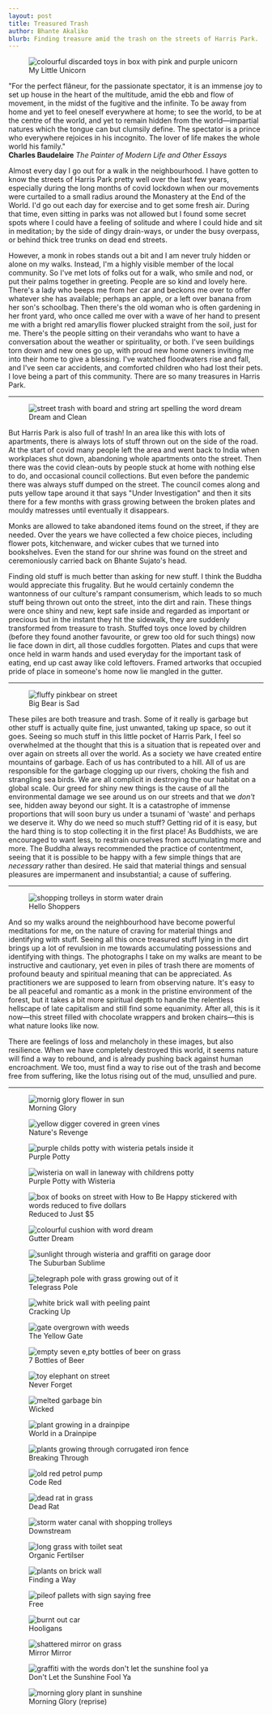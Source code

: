 ```yaml
---
layout: post
title: Treasured Trash
author: Bhante Akaliko
blurb: Finding treasure amid the trash on the streets of Harris Park.
---
```

<figure>
<img alt="colourful discarded toys in box with pink and purple unicorn" loading="lazy" src="https://raw.githubusercontent.com/lokanta/lokanta.github.io/master/Images/Trashed Treasure My Little Unicorn.jpg">
<figcaption>My Little Unicorn</figcaption>
</figure>

<p class="preamble"> "For the perfect flâneur, for the passionate spectator, it is an immense joy to set up house in the heart of the multitude, amid the ebb and flow of movement, in the midst of the fugitive and the infinite. To be away from home and yet to feel oneself everywhere at home; to see the world, to be at the centre of the world, and yet to remain hidden from the world—impartial natures which the tongue can but clumsily define. The spectator is a prince who everywhere rejoices in his incognito. The lover of life makes the whole world his family."<br>
  <b>Charles Baudelaire</b> <i>The Painter of Modern Life and Other Essays</i></p>

<p>Almost every day I go out for a walk in the neighbourhood. I have gotten to know the streets of Harris Park pretty well over the last few years, especially during the long months of covid lockdown when our movements were curtailed to a small radius around the Monastery at the End of the World. I'd go out each day for exercise and to get some fresh air. During that time, even sitting in parks was not allowed but I found some secret spots where I could have a feeling of solitude and where I could hide and sit in meditation; by the side of dingy drain-ways, or under the busy overpass, or behind thick tree trunks on dead end streets. </p>

<p>However, a monk in robes stands out a bit and I am never truly hidden or alone on my walks. Instead, I'm a highly visible member of the local community. So I've met lots of folks out for a walk, who smile and nod, or put their palms together in greeting. People are so kind and lovely here. There's a lady who beeps me from her car and beckons me over to offer whatever she has available; perhaps an apple, or a left over banana from her son's schoolbag. Then there's the old woman who is often gardening in her front yard, who once called me over with a wave of her hand to present me with a bright red amaryllis flower plucked straight from the soil, just for me. There's the people sitting on their verandahs who want to have a conversation about the weather or spirituality, or both. I've seen buildings torn down and new ones go up, with proud new home owners inviting me into their home to give a blessing. I've watched floodwaters rise and fall, and I've seen car accidents, and comforted children who had lost their pets. I love being a part of this community. There are so many treasures in Harris Park.</p>
<hr>
<figure>
<img alt="street trash with board and string art spelling the word dream" loading="lazy" src="https://raw.githubusercontent.com/lokanta/lokanta.github.io/master/Images/Trashed Treasure Dream and Clean.jpg">
<figcaption>Dream and Clean</figcaption>
</figure>

<p>But Harris Park is also full of trash! In an area like this with lots of apartments, there is always lots of stuff thrown out on the side of the road. At the start of covid many people left the area and went back to India when workplaces shut down, abandoning whole apartments onto the street. Then there was the covid clean-outs by people stuck at home with nothing else to do, and occasional council collections. But even before the pandemic there was always stuff dumped on the street. The council comes along and puts yellow tape around it that says "Under Investigation" and then it sits there for a few months with grass growing between the broken plates and mouldy matresses until eventually it disappears. </p>

<p>Monks are allowed to take abandoned items found on the street, if they are needed. Over the years we have collected a few choice pieces, including flower pots, kitchenware, and wicker cubes that we turned into bookshelves. Even the stand for our shrine was found on the street and ceremoniously carried back on Bhante Sujato's head. </p>

<p>Finding old stuff is much better than asking for new stuff. I think the Buddha would appreciate this frugality. But he would certainly condemn the wantonness of our culture's rampant consumerism, which leads to so much stuff being thrown out onto the street, into the dirt and rain. These things were once shiny and new, kept safe inside and regarded as important or precious but in the instant they hit the sidewalk, they are suddenly transformed from treasure to trash. Stuffed toys once loved by children (before they found another favourite, or grew too old for such things) now lie face down in dirt, all those cuddles forgotten. Plates and cups that were once held in warm hands and used everyday for the important task of eating, end up cast away like cold leftovers. Framed artworks that occupied pride of place in someone's home now lie mangled in the gutter.</p>
 <hr>
<figure>
<img alt="fluffy pinkbear on street" loading="lazy" src="https://raw.githubusercontent.com/lokanta/lokanta.github.io/master/Images/Trashed Treasure Big Bear is Sad.jpg">
<figcaption>Big Bear is Sad</figcaption>
</figure>
 
<p>These piles are both treasure and trash. Some of it really is garbage but other stuff is actually quite fine, just unwanted, taking up space, so out it goes. Seeing so much stuff in this little pocket of Harris Park, I feel so overwhelmed at the thought that this is a situation that is repeated over and over again on streets all over the world. As a society we have created entire mountains of garbage. Each of us has contributed to a hill. All of us are responsible for the garbage clogging up our rivers, choking the fish and strangling sea birds. We are all complicit in destroying the our habitat on a global scale. Our greed for shiny new things is the cause of all the environmental damage we see around us on our streets and that we <i>don't</i> see, hidden away beyond our sight. It is a catastrophe of immense proportions that will soon bury us under a tsunami of 'waste' and perhaps we  deserve it. Why do we need so much stuff? Getting rid of it is easy, but the hard thing is to stop collecting it in the first place! As Buddhists, we are encouraged to want less, to restrain ourselves from accumulating more and more. The Buddha always recommended the practice of contentment, seeing that it is possible to be happy with a few simple things that are <i>necessary</i> rather than desired. He said that material things and sensual pleasures are impermanent and insubstantial; a cause of suffering. </p>
<hr>

<figure>
<img alt="shopping trolleys in storm water drain" loading="lazy" src="https://raw.githubusercontent.com/lokanta/lokanta.github.io/master/Images/Trashed Treasure Hello Shoppers.jpg">
<figcaption>Hello Shoppers</figcaption>
</figure>

<p>And so my walks around the neighbourhood have become powerful meditations for me, on the nature of craving for material things and identifying with stuff. Seeing all this once treasured stuff lying in the dirt brings up a lot of revulsion in me towards accumulating possessions and identifying with things. The photographs I take on my walks are meant to be instructive and cautionary, yet even in piles of trash there are moments of profound beauty and spiritual meaning that can be appreciated. As practitioners we are supposed to learn from observing nature. It's easy to be all peaceful and romantic as a monk in the pristine environment of the forest, but it takes a bit more spiritual depth to handle the relentless hellscape of late capitalism and still find some equanimity. After all, this is it now—this street filled with chocolate wrappers and broken chairs—this is what nature looks like now. </p>

<p>There are feelings of loss and melancholy in these images, but also resilience. When we have completely destroyed this world, it seems nature will find a way to rebound, and is already pushing back against human encroachment. We too, must find a way to rise out of the trash and become free from suffering, like the lotus rising out of the mud, unsullied and pure. 
<hr>

<figure>
<img alt="mornig glory flower in sun" loading="lazy" src="https://raw.githubusercontent.com/lokanta/lokanta.github.io/master/Images/Trashed Treasure Morning Glory 2.jpg">
<figcaption>Morning Glory</figcaption>
</figure>
<figure>
<img alt="yellow digger covered in green vines" loading="lazy" src="https://raw.githubusercontent.com/lokanta/lokanta.github.io/master/Images/Trashed Treasure Nature's Revenge.jpg">
<figcaption>Nature's Revenge</figcaption>
</figure>
<figure>
<img alt="purple childs potty with wisteria petals inside it" loading="lazy" src="https://raw.githubusercontent.com/lokanta/lokanta.github.io/master/Images/Trashed Treasure Purple Potty 2.jpg">
<figcaption>Purple Potty</figcaption>
</figure>
<figure>
<img alt="wisteria on wall in laneway with childrens potty" loading="lazy" src="https://raw.githubusercontent.com/lokanta/lokanta.github.io/master/Images/Trashed Treasure Purple Potty 1.jpg">
<figcaption>Purple Potty with Wisteria</figcaption>
</figure>
<figure>
<img alt="box of books on street with How to Be Happy stickered with words reduced to five dollars" loading="lazy" src="https://raw.githubusercontent.com/lokanta/lokanta.github.io/master/Images/Trashed Treasure Reduced to Just $5.jpg">
<figcaption>Reduced to Just $5</figcaption>
</figure>
<figure>
<img alt="colourful cushion with word dream" loading="lazy" src="https://raw.githubusercontent.com/lokanta/lokanta.github.io/master/Images/Trashed Treasure Gutter Dream.jpg">
<figcaption>Gutter Dream</figcaption>
</figure>
<figure>
<img alt="sunlight through wisteria and graffiti on garage door" loading="lazy" src="https://raw.githubusercontent.com/lokanta/lokanta.github.io/master/Images/Trashed Treasure Suburban Sublime.jpg">
<figcaption>The Suburban Sublime</figcaption>
</figure>
<figure>
<img alt="telegraph pole with grass growing out of it" loading="lazy" src="https://raw.githubusercontent.com/lokanta/lokanta.github.io/master/Images/Trashed Treasure Telegrass Pole.jpg">
<figcaption>Telegrass Pole</figcaption>
</figure>
<figure>
<img alt="white brick wall with peeling paint " loading="lazy" src="https://raw.githubusercontent.com/lokanta/lokanta.github.io/master/Images/Trashed Treasure Cracking Up.jpg">
<figcaption>Cracking Up</figcaption>
</figure>
<figure>
<img alt="gate overgrown with weeds" loading="lazy" src="https://raw.githubusercontent.com/lokanta/lokanta.github.io/master/Images/Trashed Treasure The Gate.jpg">
<figcaption>The Yellow Gate</figcaption>
</figure>
<figure>
<img alt="empty seven e,pty bottles of beer on grass" loading="lazy" src="https://raw.githubusercontent.com/lokanta/lokanta.github.io/master/Images/Trashed Treasure 7 Bottles of Beer.jpg">
<figcaption>7 Bottles of Beer</figcaption>
</figure>
<figure>
<img alt="toy elephant on street" loading="lazy" src="https://raw.githubusercontent.com/lokanta/lokanta.github.io/master/Images/Trashed Treasure An Elephant Never Forgets.jpg">
<figcaption>Never Forget</figcaption>
</figure>
<figure>
<img alt="melted garbage bin" loading="lazy" src="https://raw.githubusercontent.com/lokanta/lokanta.github.io/master/Images/Trashed Treasure Wicked.jpg">
<figcaption>Wicked</figcaption>
</figure>
<figure>
<img alt="plant growing in a drainpipe" loading="lazy" src="https://raw.githubusercontent.com/lokanta/lokanta.github.io/master/Images/Trashed Treasure World in a Downpipe.jpg">
<figcaption>World in a Drainpipe</figcaption>
</figure>
<figure>
<img alt="plants growing through corrugated iron fence" loading="lazy" src="https://raw.githubusercontent.com/lokanta/lokanta.github.io/master/Images/Trashed Treasure  Breaking Through.jpg">
<figcaption> Breaking Through</figcaption>
</figure>
<figure>
<img alt="old red petrol pump" loading="lazy" src="https://raw.githubusercontent.com/lokanta/lokanta.github.io/master/Images/Trashed Treasure Code Red.jpg">
<figcaption>Code Red</figcaption>
</figure>
<figure>
<img alt="dead rat in grass" loading="lazy" src="https://raw.githubusercontent.com/lokanta/lokanta.github.io/master/Images/Trashed Treasure Dead Rat.jpg">
<figcaption>Dead Rat</figcaption>
</figure>
<figure>
<img alt="storm water canal with shopping trolleys" loading="lazy" src="https://raw.githubusercontent.com/lokanta/lokanta.github.io/master/Images/Trashed Treasure Selling Downstream.jpg">
<figcaption>Downstream</figcaption>
</figure>
<figure>
<img alt="long grass with toilet seat" loading="lazy" src="https://raw.githubusercontent.com/lokanta/lokanta.github.io/master/Images/Trashed Treasure Organic Fertilser.jpg">
<figcaption>Organic Fertilser</figcaption>
</figure>
<figure>
<img alt="plants on brick wall" loading="lazy" src="https://raw.githubusercontent.com/lokanta/lokanta.github.io/master/Images/Trashed Treasure Finding a Way.jpg">
<figcaption>Finding a Way</figcaption>
</figure>
<figure>
<img alt="pileof pallets with sign saying free" loading="lazy" src="https://raw.githubusercontent.com/lokanta/lokanta.github.io/master/Images/Trashed Treasure Free.jpg">
<figcaption>Free</figcaption>
</figure>
<figure>
<img alt="burnt out car" loading="lazy" src="https://raw.githubusercontent.com/lokanta/lokanta.github.io/master/Images/Trashed Treasure Hooligans.jpg">
<figcaption>Hooligans</figcaption>
</figure>
<figure>
<img alt="shattered mirror on grass" loading="lazy" src="https://raw.githubusercontent.com/lokanta/lokanta.github.io/master/Images/Trashed Treasure Mirror Mirror.jpg">
<figcaption>Mirror Mirror</figcaption>
</figure>
<figure>
<img alt="graffiti with the words don't let the sunshine fool ya" loading="lazy" src="https://raw.githubusercontent.com/lokanta/lokanta.github.io/master/Images/IMG20211205193041.jpg">
<figcaption>Don't Let the Sunshine Fool Ya</figcaption>
</figure>
<figure>
<img alt="morning glory plant in sunshine" loading="lazy" src="https://raw.githubusercontent.com/lokanta/lokanta.github.io/master/Images/Trashed Treasure Morning Glory 1.jpg">
<figcaption>Morning Glory (reprise)</figcaption>
</figure>






